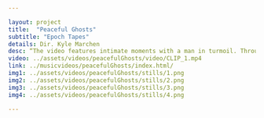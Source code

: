 ```yaml
---

layout: project
title:  "Peaceful Ghosts"
subtitle: "Epoch Tapes"
details: Dir. Kyle Marchen
desc: “The video features intimate moments with a man in turmoil. Through abstract imagery, we see the push and pull of a visceral struggle to overcome and move outwards. These themes tie into the tone set by the beautiful track, “Peaceful Ghosts”. Our main goal was to create an emotion over a rigid narrative. That’s why the level of ambiguity in the video is integral. " <br> -Kyle Marchen
video: ../assets/videos/peacefulGhosts/video/CLIP_1.mp4
link: ../musicvideos/peacefulGhosts/index.html/
img1: ../assets/videos/peacefulGhosts/stills/1.png
img2: ../assets/videos/peacefulGhosts/stills/2.png
img3: ../assets/videos/peacefulGhosts/stills/3.png
img4: ../assets/videos/peacefulGhosts/stills/4.png

---
```

